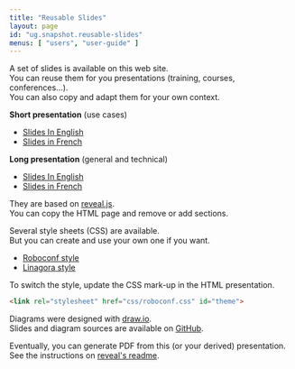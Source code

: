 ```yaml
---
title: "Reusable Slides"
layout: page
id: "ug.snapshot.reusable-slides"
menus: [ "users", "user-guide" ]
---
```


A set of slides is available on this web site.  
You can reuse them for you presentations (training, courses, conferences...).  
You can also copy and adapt them for your own context.

**Short presentation** (use cases)

* [Slides In English](/slides/general/roboconf-use-cases.html)
* [Slides in French](/slides/general/cas-d-usage-de-roboconf.html)

**Long presentation** (general and technical)

* [Slides In English](/slides/general/roboconf-presentation.html)
* [Slides in French](/slides/general/presentation-roboconf.html)

They are based on [reveal.js](http://lab.hakim.se/reveal-js).  
You can copy the HTML page and remove or add sections.

Several style sheets (CSS) are available.  
But you can create and use your own one if you want.

* [Roboconf style](/slides/general/css/roboconf.css)
* [Linagora style](/slides/general/css/linagora.css)

To switch the style, update the CSS mark-up in the HTML presentation.

``` html
<link rel="stylesheet" href="css/roboconf.css" id="theme">
```

Diagrams were designed with [draw.io](https://www.draw.io).  
Slides and diagram sources are available on [GitHub](https://github.com/roboconf/roboconf.github.io/).

Eventually, you can generate PDF from this (or your derived) presentation.  
See the instructions on [reveal's readme](https://github.com/hakimel/reveal.js#pdf-export).  

